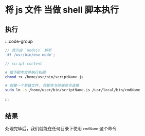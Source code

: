 # 将 js 文件 当做 shell 脚本执行

## 执行

:::code-group

```js [javascript]
// 表示由 `nodejs` 解析
`#! /usr/bin/env node`;

// script content
```

```sh [shell]
# 赋予脚本文件执行权限
chmod +x /home/usr/bin/scriptName.js

# 创建一个软链文件, 将脚本与终端命令连接
sudo ln -s /home/user/bin/scriptName.js /usr/local/bin/cmdName
```

:::

## 结果

处理完毕后，我们就能在任何目录下使用 `cmdName` 这个命令
